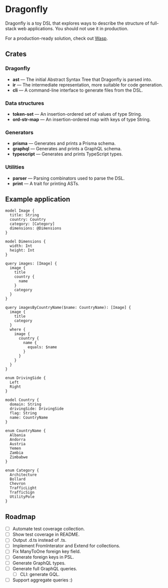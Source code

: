 # Dragonfly

Dragonfly is a toy DSL that explores ways to describe the structure of full-stack web applications. You should not use it in production.

For a production-ready solution, check out [Wasp](https://wasp-lang.dev/).

## Crates

### Dragonfly

* **ast** — The initial Abstract Syntax Tree that Dragonfly is parsed into.
* **ir** — The intermediate representation, more suitable for code generation.
* **cli** — A command-line interface to generate files from the DSL.

### Data structures

* **token-set** — An insertion-ordered set of values of type String.
* **ord-str-map** — An insertion-ordered map with keys of type String.

### Generators

* **prisma** — Generates and prints a Prisma schema.
* **graphql** — Generates and prints a GraphQL schema.
* **typescript** — Generates and prints TypeScript types.

### Utilities

* **parser** — Parsing combinators used to parse the DSL.
* **print** — A trait for printing ASTs.

## Example application

```dfly
model Image {
  title: String
  country: Country
  category: [Category]
  dimensions: @Dimensions
}

model Dimensions {
  width: Int
  height: Int
}

query images: [Image] {
  image {
    title
    country {
      name
    }
    category
  }
}

query imagesByCountryName($name: CountryName): [Image] {
  image {
    title
    category
  }
  where {
    image {
      country {
        name {
          equals: $name
        }
      }
    }
  }
}

enum DrivingSide {
  Left
  Right
}

model Country {
  domain: String
  drivingSide: DrivingSide
  flag: String
  name: CountryName
}

enum CountryName {
  Albania
  Andorra
  Austria
  Yemen
  Zambia
  Zimbabwe
}

enum Category {
  Architecture
  Bollard
  Chevron
  TrafficLight
  TrafficSign
  UtilityPole
}
```

## Roadmap

- [ ] Automate test coverage collection.
- [ ] Show test coverage in README.
- [ ] Output .d.ts instead of .ts.
- [ ] Implement FromInterator and Extend for collections.
- [ ] Fix ManyToOne foreign key field.
- [ ] Generate foreign keys in PSL.
- [ ] Generate GraphQL types.
- [ ] Generate full GraphQL queries.
  - [ ] CLI: generate GQL.
- [ ] Support aggregate queries :)
